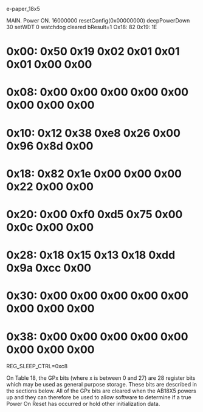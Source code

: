 e-paper_18x5

MAIN. Power ON.   16000000
resetConfig(0x00000000)
deepPowerDown 30
setWDT 0
watchdog cleared bResult=1
Ox18: 82  0x19: 1E  
# 0x00: 0x50 0x19 0x02 0x01 0x01 0x01 0x00 0x00
# 0x08: 0x00 0x00 0x00 0x00 0x00 0x00 0x00 0x00
# 0x10: 0x12 0x38 0xe8 0x26 0x00 0x96 0x8d 0x00
# 0x18: 0x82 0x1e 0x00 0x00 0x00 0x22 0x00 0x00
# 0x20: 0x00 0xf0 0xd5 0x75 0x00 0x0c 0x00 0x00
# 0x28: 0x18 0x15 0x13 0x18 0xdd 0x9a 0xcc 0x00
# 0x30: 0x00 0x00 0x00 0x00 0x00 0x00 0x00 0x00
# 0x38: 0x00 0x00 0x00 0x00 0x00 0x00 0x00 0x00
REG_SLEEP_CTRL=0xc8



On Table 18, the GPx bits
(where x is between 0 and 27) are 28 register bits which may be used as general purpose storage. These
bits are described in the sections below. All of the GPx bits are cleared when the AB18X5 powers up and
they can therefore be used to allow software to determine if a true Power On Reset has occurred or hold
other initialization data.